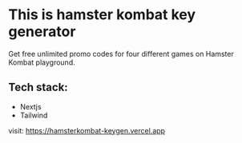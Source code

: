 # This is hamster kombat key generator

Get free unlimited promo codes for four different games on Hamster Kombat playground.

## Tech stack:

- Nextjs
- Tailwind

visit: https://hamsterkombat-keygen.vercel.app
